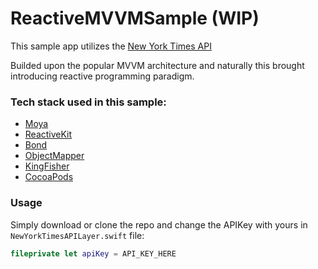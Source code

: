 # ReactiveMVVMSample (WIP)

This sample app utilizes the [New York Times API](https://developer.nytimes.com)

Builded upon the popular MVVM architecture and naturally this brought introducing reactive programming paradigm.

### Tech stack used in this sample: 

- [Moya](https://github.com/Moya/Moya)
- [ReactiveKit](https://github.com/DeclarativeHub/ReactiveKit)
- [Bond](https://github.com/DeclarativeHub/Bond)
- [ObjectMapper](https://github.com/Hearst-DD/ObjectMapper)
- [KingFisher](https://github.com/onevcat/Kingfisher)
- [CocoaPods](https://github.com/CocoaPods/CocoaPods)


### Usage

Simply download or clone the repo and change the APIKey with yours in `NewYorkTimesAPILayer.swift` file:

```swift
fileprivate let apiKey = API_KEY_HERE
```

